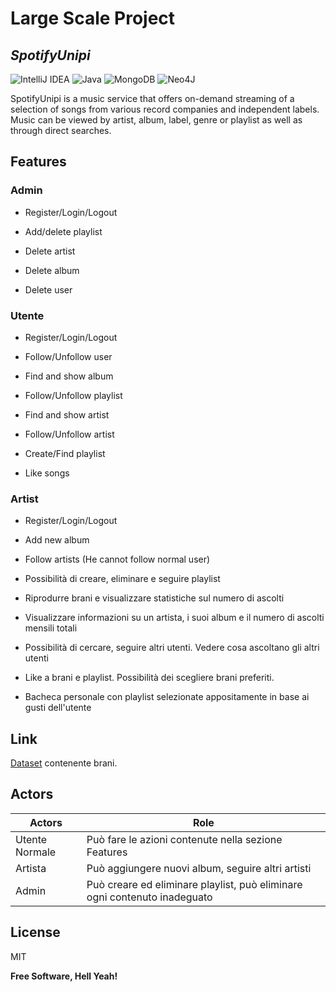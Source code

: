 # Large Scale Project
## _SpotifyUnipi_

![IntelliJ IDEA](https://img.shields.io/badge/IntelliJIDEA-000000.svg?style=for-the-badge&logo=intellij-idea&logoColor=white) ![Java](https://img.shields.io/badge/java-%23ED8B00.svg?style=for-the-badge&logo=java&logoColor=white) ![MongoDB](https://img.shields.io/badge/MongoDB-%234ea94b.svg?style=for-the-badge&logo=mongodb&logoColor=white) ![Neo4J](https://img.shields.io/badge/Neo4j-008CC1?style=for-the-badge&logo=neo4j&logoColor=white)

SpotifyUnipi is a music service that offers on-demand streaming of a selection of songs from various record companies and independent labels.
Music can be viewed by artist, album, label, genre or playlist as well as through direct searches. 

## Features

### Admin

- Register/Login/Logout

- Add/delete playlist 

- Delete artist

- Delete album

- Delete user


### Utente 

- Register/Login/Logout

- Follow/Unfollow user 

- Find and show album

- Follow/Unfollow playlist

- Find and show artist

- Follow/Unfollow artist

- Create/Find playlist

- Like songs


### Artist

- Register/Login/Logout

- Add new album

- Follow artists (He cannot follow normal user)
 



- Possibilità di creare, eliminare e seguire playlist

- Riprodurre brani e visualizzare statistiche sul numero di ascolti

- Visualizzare informazioni su un artista, i suoi album e il numero di ascolti mensili totali

- Possibilità di cercare, seguire altri utenti. Vedere cosa ascoltano gli altri utenti

- Like a brani e playlist. Possibilità dei scegliere brani preferiti.

- Bacheca personale con playlist selezionate appositamente in base ai gusti dell'utente

## Link

[Dataset] contenente brani.

## Actors

Actors  | Role
------------- | -------------
Utente Normale  | Può fare le azioni contenute nella sezione Features
Artista  | Può aggiungere nuovi album, seguire altri artisti
Admin | Può creare ed eliminare playlist, può eliminare ogni contenuto inadeguato

## License

MIT

**Free Software, Hell Yeah!**

[//]: # (These are reference links used in the body of this note and get stripped out when the markdown processor does its job. There is no need to format nicely because it shouldn't be seen. Thanks SO - http://stackoverflow.com/questions/4823468/store-comments-in-markdown-syntax)

   [Dataset]: <https://raw.githubusercontent.com/mahkaila/songnames/master/SongCSV.csv>
   
 
